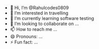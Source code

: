 - 👋 Hi, I’m @Rahulcodes0809
- 👀 I’m interested in travelling
- 🌱 I’m currently learning software testing
- 💞️ I’m looking to collaborate on ...
- 📫 How to reach me ...
- 😄 Pronouns: ...
- ⚡ Fun fact: ...

<!---
Rahulcodes0809/Rahulcodes0809 is a ✨ special ✨ repository because its `README.md` (this file) appears on your GitHub profile.
You can click the Preview link to take a look at your changes.
--->
